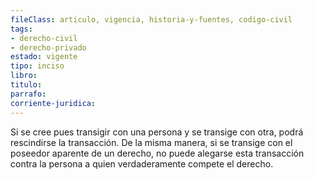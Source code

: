 ```yaml
---
fileClass: articulo, vigencia, historia-y-fuentes, codigo-civil
tags:
- derecho-civil
- derecho-privado
estado: vigente
tipo: inciso
libro:
titulo:
parrafo:
corriente-juridica:
---
```

Si se cree pues transigir con una persona y se transige con otra, podrá rescindirse la transacción. De la misma manera, si se transige con el poseedor aparente de un derecho, no puede alegarse esta transacción contra la persona a quien verdaderamente compete el derecho.